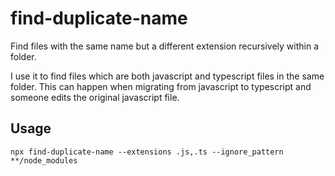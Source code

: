 # find-duplicate-name

Find files with the same name but a different extension recursively within a folder.

I use it to find files which are both javascript and typescript files in the same folder. This can happen when migrating from javascript to typescript and someone edits the original javascript file.

## Usage

`npx find-duplicate-name --extensions .js,.ts --ignore_pattern **/node_modules`
